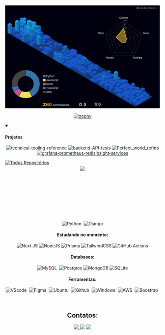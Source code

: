 ![Status](./profile-3d-contrib/profile-night-view.svg)


 <div align="center">
  
[![trophy](https://github-profile-trophy.vercel.app/?username=truegreatvoid&theme=radical&title=Commits,MultiLanguage,Followers,Repositories&row=1&column=3)](https://github.com/ryo-ma/github-profile-trophy)

</div>

<details open> 
  <summary><h4>Projetos</h4></summary>

  <p align="center">
    <a href="https://github.com/truegreatvoid/technical-tooling-reference"><img width="278" src="https://github-readme-stats.vercel.app/api/pin/?username=truegreatvoid&repo=technical-tooling-reference&theme=radical&hide_border=true&bg_color=1d2021&title_color=689D6A&icon_color=fe8019&show_icons=true" alt="technical-tooling-reference">
    </a>
    <a href="https://github.com/truegreatvoid/backend-API-tests"><img width="278" src="https://github-readme-stats.vercel.app/api/pin/?username=truegreatvoid&repo=backend-API-tests&theme=radical&hide_border=true&bg_color=1d2021&title_color=689D6A&icon_color=fe8019&show_icons=true" alt="backend-API-tests">
    </a>
    <a href="https://github.com/truegreatvoid/Perfect_world_refino"><img width="278" src="https://github-readme-stats.vercel.app/api/pin/?username=truegreatvoid&repo=Perfect_world_refino&theme=radical&hide_border=true&bg_color=1d2021&title_color=689D6A&icon_color=fe8019&show_icons=true" alt="Perfect_world_refino">
    </a>
    <a href="https://github.com/truegreatvoid/grafana-prometheus-redisinsight-services"><img width="278" src="https://github-readme-stats.vercel.app/api/pin/?username=truegreatvoid&repo=grafana-prometheus-redisinsight-services&theme=radical&hide_border=true&bg_color=1d2021&title_color=689D6A&icon_color=fe8019&show_icons=true" alt="grafana-prometheus-redisinsight-services">
    </a>
    
  </p>
  <a href="https://github.com/truegreatvoid?tab=repositories"><img alt="Todos Repositórios" title="Ver todos os projetos" src="https://custom-icon-badges.demolab.com/badge/-Ver%20Todos%20Projetos-689D6A?style=for-the-badge&logoColor=white&logo=repo"/></a>
</details>




<div  align="center" style="margin-bottom:100px">
 
<img width=50% align="center"  src="https://github-readme-streak-stats.herokuapp.com?user=truegreatvoid&theme=radical&mode=weekly" />

 </div>
  &nbsp;
 &nbsp;
 <div  align="center" style="margin-bottom:100px">

 &nbsp;
 &nbsp;

![Python](https://img.shields.io/badge/-python-0D1117?style=for-the-badge&logo=python&labelColor=0D1117&textColor=0D1117)&nbsp;
![Django](https://img.shields.io/badge/django-%23092E20.svg?style=for-the-badge&logo=django&logoColor=white)

#### Estudando no momento:
![Next JS](https://img.shields.io/badge/Next-black?style=for-the-badge&logo=next.js&logoColor=white)
![NodeJS](https://img.shields.io/badge/node.js-6DA55F?style=for-the-badge&logo=node.js&logoColor=white)
![Prisma](https://img.shields.io/badge/Prisma-3982CE?style=for-the-badge&logo=Prisma&logoColor=white)
![TailwindCSS](https://img.shields.io/badge/tailwindcss-%2338B2AC.svg?style=for-the-badge&logo=tailwind-css&logoColor=white)
![GitHub Actions](https://img.shields.io/badge/github%20actions-%232671E5.svg?style=for-the-badge&logo=githubactions&logoColor=white)

#### Databases:
![MySQL](https://img.shields.io/badge/MySQL-005C84?style=for-the-badge&logo=mysql&logoColor=white)&nbsp;
![Postgres](https://img.shields.io/badge/postgres-005C84.svg?style=for-the-badge&logo=postgresql&logoColor=white)
![MongoDB](https://img.shields.io/badge/MongoDB-005C84.svg?style=for-the-badge&logo=mongodb&logoColor=white)
![SQLite](https://img.shields.io/badge/sqlite-005C84.svg?style=for-the-badge&logo=sqlite&logoColor=white)


#### Ferramentas:
![VScode](https://img.shields.io/badge/vscode-F24E1E?style=for-the-badge&logo=vscode&logoColor=white)&nbsp;
![Figma](https://img.shields.io/badge/Figma-F24E1E?style=for-the-badge&logo=figma&logoColor=white)&nbsp;
![Ubuntu](https://img.shields.io/badge/ubuntu-F24E1E?style=for-the-badge&logo=ubuntu&logoColor=white)&nbsp;
![Github](https://img.shields.io/badge/Github-F24E1E?style=for-the-badge&logo=Github&logoColor=white)&nbsp;
![Windows](https://img.shields.io/badge/Windows-F24E1E?style=for-the-badge&logo=Windows&logoColor=white)&nbsp;
![AWS](https://img.shields.io/badge/-amazon-F24E1E?style=for-the-badge&logo=amazon&=Github&labelColor=white)&nbsp;
![Boostrap](https://img.shields.io/badge/-boostrap-F24E1E?style=for-the-badge&=Github&logo=bootstrap&labelColor=white)&nbsp;


&nbsp;
&nbsp;

## Contatos:

<div> 
<a href="https://x.com/koy1and" target="_blank"><img src="https://img.shields.io/badge/-Twitter-%23E4405F?style=for-the-badge&logo=x&logoColor=white">
</a>
<a href="https://www.linkedin.com/in/tiago-xavier-97519016b/" target="_blank"><img src="https://img.shields.io/badge/-LinkedIn-%230077B5?style=for-the-badge&logo=linkedin&logoColor=white"  target="_blank"></a> 
<a href="https://www.instagram.com/euvtiago/" target="_blank"><img src="https://img.shields.io/badge/-Instagram-%23E4405F?style=for-the-badge&logo=instagram&logoColor=white">
</a>

</div>&nbsp;&nbsp;
 